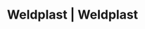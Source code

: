 ---
Link: "file:/Users/vinayakpatel/Downloads/www.weldplast.cz/eshop_products_compare/add/eshop-products-variant139"
product_name: "null"
product_id: "null"
title: "Weldplast | Weldplast"
product_desc: ""
product_specs: ""
product_downloads: ""
href: ""
accessories: ""
similar_products: ""
---